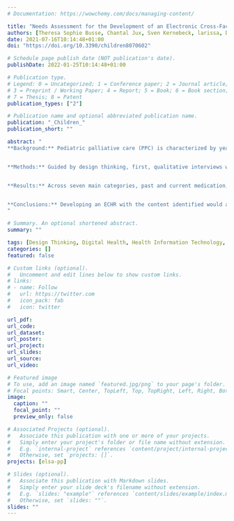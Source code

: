 ```yaml
---
# Documentation: https://wowchemy.com/docs/managing-content/

title: "Needs Assessment for the Development of an Electronic Cross-Facility Health Record (ECHR) for Pediatric Palliative Care: A Design Thinking Approach"
authors: [Theresa Sophie Busse, Chantal Jux, Sven Kernebeck, larissa, Dorothee Meyer, Daniel Zenz, boris, Jan Peter Ehlers]
date: 2021-07-16T10:14:48+01:00
doi: "https://doi.org/10.3390/children8070602"

# Schedule page publish date (NOT publication's date).
publishDate: 2022-01-25T10:14:48+01:00

# Publication type.
# Legend: 0 = Uncategorized; 1 = Conference paper; 2 = Journal article;
# 3 = Preprint / Working Paper; 4 = Report; 5 = Book; 6 = Book section;
# 7 = Thesis; 8 = Patent
publication_types: ["2"]

# Publication name and optional abbreviated publication name.
publication: "_Children_"
publication_short: ""

abstract: "
**Background:** Pediatric palliative care (PPC) is characterized by years of multisectoral and multi-professional care. Sharing information between PPC professionals is, therefore, essential for quality care. The evidence shows that electronic cross-facility health records (ECHRs) provide useful support in this context. To our knowledge, no ECHRs have been developed through a user-centered approach for this specific setting in Germany.


**Methods:** Guided by design thinking, first, qualitative interviews were conducted to assess the needs of PPC professionals. Second, the elicited needs were specified in focus groups (FGs). Based on the needs stated in the interviews, prototypes of the ECHR were developed and discussed in the FGs. The indicated needs were supplemented and specified in an iterative process. The prototypes were further adapted according to these results. The unified theory of acceptance and use of technology was the basic model in the evaluation of needs.


**Results:** Across seven main categories, past and current medication, emergency view, and messaging functions were identified as the participants' desired core components of an ECHR. Utilizing design thinking facilitated the explicit articulation of user needs.


**Conclusions:** Developing an ECHR with the content identified would allow for real-time data during emergencies, tracking what other PPC professionals have done, and making the applied treatments visible to others. This would offer a broader picture of the complex conditions common to PPC.
"

# Summary. An optional shortened abstract.
summary: ""

tags: [Design Thinking, Digital Health, Health Information Technology, Innovation, Palliative Care, Palliative Medicine, Pediatrics, Process Model, User-centered Design]
categories: []
featured: false

# Custom links (optional).
#   Uncomment and edit lines below to show custom links.
# links:
# - name: Follow
#   url: https://twitter.com
#   icon_pack: fab
#   icon: twitter

url_pdf:
url_code:
url_dataset:
url_poster:
url_project:
url_slides:
url_source:
url_video:

# Featured image
# To use, add an image named `featured.jpg/png` to your page's folder. 
# Focal points: Smart, Center, TopLeft, Top, TopRight, Left, Right, BottomLeft, Bottom, BottomRight.
image:
  caption: ""
  focal_point: ""
  preview_only: false

# Associated Projects (optional).
#   Associate this publication with one or more of your projects.
#   Simply enter your project's folder or file name without extension.
#   E.g. `internal-project` references `content/project/internal-project/index.md`.
#   Otherwise, set `projects: []`.
projects: [elsa-pp]

# Slides (optional).
#   Associate this publication with Markdown slides.
#   Simply enter your slide deck's filename without extension.
#   E.g. `slides: "example"` references `content/slides/example/index.md`.
#   Otherwise, set `slides: ""`.
slides: ""
---
```

